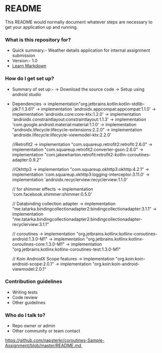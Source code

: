 # README #

This README would normally document whatever steps are necessary to get your application up and running.

### What is this repository for? ###

* Quick summary:- Weather details application for internal assignment submission
* Version:- 1.0
* [Learn Markdown](https://bitbucket.org/tutorials/markdowndemo)

### How do I get set up? ###

* Summary of set up:-
  -> Download the source code
  -> Setup using android studio

* Dependencies
    -> implementation"org.jetbrains.kotlin:kotlin-stdlib-jdk7:1.3.61"
    -> implementation 'androidx.appcompat:appcompat:1.1.0'
    -> implementation 'androidx.core:core-ktx:1.2.0'
    -> implementation 'androidx.constraintlayout:constraintlayout:1.1.3'
    -> implementation 'com.google.android.material:material:1.1.0'
    -> implementation "androidx.lifecycle:lifecycle-extensions:2.2.0"
    -> implementation 'androidx.lifecycle:lifecycle-viewmodel-ktx:2.2.0'

    //Retrofit2
    -> implementation "com.squareup.retrofit2:retrofit:2.6.0"
    -> implementation "com.squareup.retrofit2:converter-gson:2.6.0"
   -> implementation "com.jakewharton.retrofit:retrofit2-kotlin-coroutines-adapter:0.9.2"

    //Okhttp3
    -> implementation "com.squareup.okhttp3:okhttp:4.2.1"
    -> implementation 'com.squareup.okhttp3:logging-interceptor:3.11.0'
    -> implementation 'androidx.recyclerview:recyclerview:1.1.0'

    // for shimmer effects
    -> implementation 'com.facebook.shimmer:shimmer:0.5.0'

    // Databinding collection adapter
    -> implementation "me.tatarka.bindingcollectionadapter2:bindingcollectionadapter:3.1.1"
    -> implementation "me.tatarka.bindingcollectionadapter2:bindingcollectionadapter-recyclerview:3.1.1"

   //  coroutines
    -> implementation "org.jetbrains.kotlinx:kotlinx-coroutines-android:1.3.0-M1"
    -> implementation "org.jetbrains.kotlinx:kotlinx-coroutines-core:1.3.0-M1"
    -> implementation "org.jetbrains.kotlinx:kotlinx-coroutines-test:1.3.0-M1"

    // Koin AndroidX Scope features
    -> implementation "org.koin:koin-android-scope:2.0.1"
    -> implementation "org.koin:koin-android-viewmodel:2.0.1"


### Contribution guidelines ###

* Writing tests
* Code review
* Other guidelines

### Who do I talk to? ###

* Repo owner or admin
* Other community or team contact

https://github.com/napsterkr/coroutines-Sample-Assignment/blob/master/README.md 